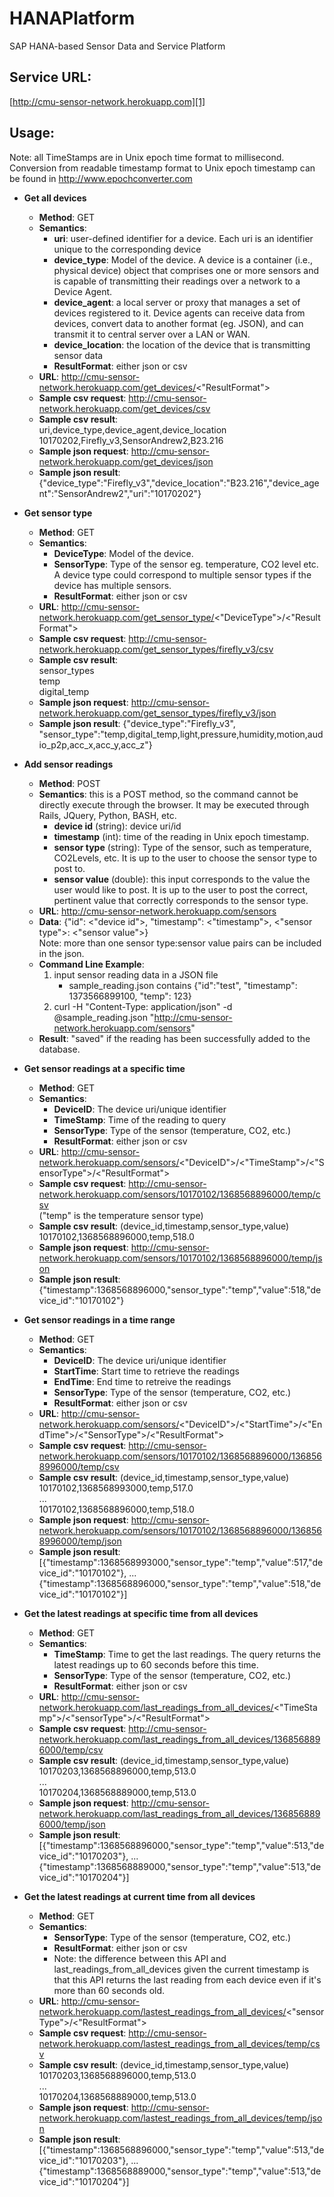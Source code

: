 HANAPlatform
============

SAP HANA-based Sensor Data and Service Platform


Service URL:
--------

[http://cmu-sensor-network.herokuapp.com][1]

Usage:
------

Note: all TimeStamps are in Unix epoch time format to millisecond. Conversion from readable timestamp format to Unix epoch timestamp can be found in http://www.epochconverter.com

- **Get all devices**
    - **Method**: GET
    - **Semantics**:
        - **uri**: user-defined identifier for a device. Each uri is an identifier unique to the corresponding device
        - **device_type**: Model of the device. A device is a container (i.e., physical device) object that comprises one or more sensors and is capable of transmitting their readings over a network to a Device Agent.
        - **device_agent**: a local server or proxy that manages a set of devices registered to it. Device agents can receive data from devices, convert data to another format (eg. JSON), and can transmit it to central server over a LAN or WAN. 
        - **device_location**: the location of the device that is transmitting sensor data 
        - **ResultFormat**: either json or csv
    - **URL**: http://cmu-sensor-network.herokuapp.com/get_devices/<"ResultFormat">
    - **Sample csv request**: http://cmu-sensor-network.herokuapp.com/get_devices/csv
    - **Sample csv result**: <br/>
        uri,device_type,device_agent,device_location <br/>
        10170202,Firefly_v3,SensorAndrew2,B23.216
    - **Sample json request**: http://cmu-sensor-network.herokuapp.com/get_devices/json
    - **Sample json result**: {"device_type":"Firefly_v3","device_location":"B23.216","device_agent":"SensorAndrew2","uri":"10170202"}

- **Get sensor type**
    - **Method**: GET
    - **Semantics**:        
        - **DeviceType**: Model of the device.
        - **SensorType**: Type of the sensor eg. temperature, CO2 level etc. A device type could correspond to multiple sensor types if the device has multiple sensors.
        - **ResultFormat**: either json or csv
    - **URL**: http://cmu-sensor-network.herokuapp.com/get_sensor_type/<"DeviceType">/<"ResultFormat">
    - **Sample csv request**: http://cmu-sensor-network.herokuapp.com/get_sensor_types/firefly_v3/csv
    - **Sample csv result**: <br/>
        sensor_types<br/>
        temp<br/>
        digital_temp
    - **Sample json request**: http://cmu-sensor-network.herokuapp.com/get_sensor_types/firefly_v3/json        
    - **Sample json result**: {"device_type":"Firefly_v3", "sensor_type":"temp,digital_temp,light,pressure,humidity,motion,audio_p2p,acc_x,acc_y,acc_z"}


- **Add sensor readings**
    - **Method**: POST
    - **Semantics**: this is a POST method, so the command cannot be directly execute through the browser.  It may be executed through Rails, JQuery, Python, BASH, etc.
        - **device id** (string): device uri/id
        - **timestamp** (int): time of the reading in Unix epoch timestamp. 
        - **sensor type** (string): Type of the sensor, such as temperature, CO2Levels, etc. It is up to the user to choose the sensor type to post to.
        - **sensor value** (double): this input corresponds to the value the user would like to post. It is up to the user to post the correct, pertinent value that correctly corresponds to the sensor type.
    - **URL**: http://cmu-sensor-network.herokuapp.com/sensors
    - **Data**: {"id": <"device id">, "timestamp": <"timestamp">, <"sensor type">: <"sensor value">} 
        <br/> Note: more than one sensor type:sensor value pairs can be included in the json.   
    - **Command Line Example**: 
        1. input sensor reading data in a JSON file
            - sample_reading.json contains {"id":"test", "timestamp": 1373566899100, "temp": 123}
        2. curl -H "Content-Type: application/json" -d @sample_reading.json "http://cmu-sensor-network.herokuapp.com/sensors"
    - **Result**: "saved" if the reading has been successfully added to the database.

- **Get sensor readings at a specific time**
    - **Method**: GET
    - **Semantics**: 
        - **DeviceID**: The device uri/unique identifier
        - **TimeStamp**: Time of the reading to query
        - **SensorType**: Type of the sensor (temperature, CO2, etc.)
        - **ResultFormat**: either json or csv
    - **URL**: http://cmu-sensor-network.herokuapp.com/sensors/<"DeviceID">/<"TimeStamp">/<"SensorType">/<"ResultFormat">
    - **Sample csv request**: http://cmu-sensor-network.herokuapp.com/sensors/10170102/1368568896000/temp/csv<br/>("temp" is the temperature sensor type)
    - **Sample csv result**: (device_id,timestamp,sensor_type,value) </br>10170102,1368568896000,temp,518.0
    - **Sample json request**: http://cmu-sensor-network.herokuapp.com/sensors/10170102/1368568896000/temp/json
    - **Sample json result**: {"timestamp":1368568896000,"sensor_type":"temp","value":518,"device_id":"10170102"}

- **Get sensor readings in a time range**
    - **Method**: GET
    - **Semantics**:
        - **DeviceID**: The device uri/unique identifier
        - **StartTime**: Start time to retrieve the readings
        - **EndTime**: End time to retreive the readings
        - **SensorType**: Type of the sensor (temperature, CO2, etc.)
        - **ResultFormat**: either json or csv
    - **URL**: http://cmu-sensor-network.herokuapp.com/sensors/<"DeviceID">/<"StartTime">/<"EndTime">/<"SensorType">/<"ResultFormat">
    - **Sample csv request**: http://cmu-sensor-network.herokuapp.com/sensors/10170102/1368568896000/1368568996000/temp/csv
    - **Sample csv result**: (device_id,timestamp,sensor_type,value)<br/>
        10170102,1368568993000,temp,517.0 <br/>
        ... <br/>
        10170102,1368568896000,temp,518.0
    - **Sample json request**: http://cmu-sensor-network.herokuapp.com/sensors/10170102/1368568896000/1368568996000/temp/json
    - **Sample json result**: <br/>
        [{"timestamp":1368568993000,"sensor_type":"temp","value":517,"device_id":"10170102"},
        ... <br/>
        {"timestamp":1368568896000,"sensor_type":"temp","value":518,"device_id":"10170102"}]

- **Get the latest readings at specific time from all devices**
    - **Method**: GET
    - **Semantics**:
        - **TimeStamp**: Time to get the last readings. The query returns the latest readings up to 60 seconds before this time.
        - **SensorType**: Type of the sensor (temperature, CO2, etc.)
        - **ResultFormat**: either json or csv
    - **URL**: http://cmu-sensor-network.herokuapp.com/last_readings_from_all_devices/<"TimeStamp">/<"sensorType">/<"ResultFormat">
    - **Sample csv request**: http://cmu-sensor-network.herokuapp.com/last_readings_from_all_devices/1368568896000/temp/csv
    - **Sample csv result**: (device_id,timestamp,sensor_type,value) </br>
        10170203,1368568896000,temp,513.0 <br/>
        ... <br/>
        10170204,1368568889000,temp,513.0
    - **Sample json request**: http://cmu-sensor-network.herokuapp.com/last_readings_from_all_devices/1368568896000/temp/json
    - **Sample json result**: <br/>
        [{"timestamp":1368568896000,"sensor_type":"temp","value":513,"device_id":"10170203"},
        ... <br/>
        {"timestamp":1368568889000,"sensor_type":"temp","value":513,"device_id":"10170204"}]


- **Get the latest readings at current time from all devices**
    - **Method**: GET
    - **Semantics**:
        - **SensorType**: Type of the sensor (temperature, CO2, etc.)
        - **ResultFormat**: either json or csv
        - Note: the difference between this API and last_readings_from_all_devices given the current timestamp is that this API returns the last reading from each device even if it's more than 60 seconds old.
    - **URL**: http://cmu-sensor-network.herokuapp.com/lastest_readings_from_all_devices/<"sensorType">/<"ResultFormat">
    - **Sample csv request**: http://cmu-sensor-network.herokuapp.com/lastest_readings_from_all_devices/temp/csv     
    - **Sample csv result**: (device_id,timestamp,sensor_type,value) </br>
        10170203,1368568896000,temp,513.0 <br/>
        ... <br/>
        10170204,1368568889000,temp,513.0
    - **Sample json request**: http://cmu-sensor-network.herokuapp.com/lastest_readings_from_all_devices/temp/json
    - **Sample json result**: <br/>
        [{"timestamp":1368568896000,"sensor_type":"temp","value":513,"device_id":"10170203"},
        ... <br/>
        {"timestamp":1368568889000,"sensor_type":"temp","value":513,"device_id":"10170204"}]



[1]: http://cmu-sensor-network.herokuapp.com/ "heroku"


